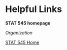 # Helpful Links
__STAT 545 homepage__

_Organization_

[STAT 545 Home](https://stat545guidebook.netlify.com/introduction-to-stat-545-and-github.html)


